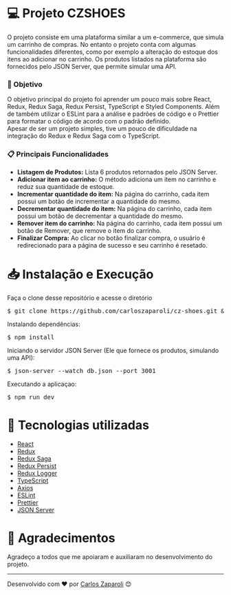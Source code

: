 <h1>💻 Projeto CZSHOES</h1>
<p>O projeto consiste em uma plataforma similar a um e-commerce, que simula um carrinho de compras. No entanto o projeto conta com algumas funcionalidades diferentes, como por exemplo a alteração do estoque dos itens ao adicionar no carrinho. Os produtos listados na plataforma são fornecidos pelo JSON Server, que permite simular uma API.<p>

<h3>📌 Objetivo</h3>
<p>O objetivo principal do projeto foi aprender um pouco mais sobre React, Redux, Redux Saga, Redux Persist, TypeScript e Styled Components. Além de também utilizar o ESLint para a análise e padrões de código e o Prettier para formatar o código de acordo com o padrão definido.<br/>Apesar de ser um projeto simples, tive um pouco de dificuldade na integração do Redux e Redux Saga com o TypeScript.</p>

<h3>📋 Principais Funcionalidades</h3>
<ul>
  <li>
    <strong>Listagem de Produtos:</strong>
    Lista 6 produtos retornados pelo JSON Server.
  </li>
  <li>
    <strong>Adicionar item ao carrinho:</strong>
    O método adiciona um item no carrinho e reduz sua quantidade de estoque.
  </li>
  <li>
    <strong>Incrementar quantidade do item:</strong>
    Na página do carrinho, cada item possui um botão de incrementar a quantidade do mesmo.
  </li>
  <li>
    <strong>Decrementar quantidade do item:</strong>
    Na página do carrinho, cada item possui um botão de decrementar a quantidade do mesmo.
  </li>
  <li>
    <strong>Remover item do carrinho:</strong>
    Na página do carrinho, cada item possui um botão de Remover, que remove o item do carrinho.
  </li>
  <li>
    <strong>Finalizar Compra:</strong>
    Ao clicar no botão finalizar compra, o usuário é redirecionado para a página de sucesso e seu carrinho é resetado.
  </li>
</ul>

<h1>📥 Instalação e Execução</h1>
<p>Faça o clone desse repositório e acesse o diretório</p>
<pre>
$ git clone https://github.com/carloszaparoli/cz-shoes.git && cd cz-shoes
</pre>
<span>Instalando dependências:</span>
<pre>
$ npm install
</pre>
<span>Iniciando o servidor JSON Server (Ele que fornece os produtos, simulando uma API):</span>
<pre>
$ json-server --watch db.json --port 3001
</pre>
<span>Executando a aplicaçao:</span>
<pre>
$ npm run dev
</pre>

<h1>🚀 Tecnologias utilizadas</h1>
<ul>
  <li>
    <a href="https://pt-br.reactjs.org/" target="_blank">React</a>
  </li>
  <li>
    <a href="https://redux.js.org/" target="_blank">Redux</a>
  </li>
  <li>
    <a href="https://redux-saga.js.org/" target="_blank">Redux Saga</a>
  </li>
  <li>
    <a href="https://www.npmjs.com/package/redux-persist" target="_blank">Redux Persist</a>
  </li>
  <li>
    <a href="https://www.npmjs.com/package/redux-logger" target="_blank">Redux Logger</a>
  </li>
  <li>
    <a href="https://www.typescriptlang.org/" target="_blank">TypeScript</a>
  </li> 
  <li>
    <a href="https://github.com/axios/axios" target="_blank">Axios</a>
  </li>
  <li>
    <a href="https://eslint.org/" target="_blank">ESLint</a>
  </li>
  <li>
    <a href="https://prettier.io/" target="_blank">Prettier</a>
  </li>
  <li>
    <a href="https://www.npmjs.com/package/json-server" target="_blank">JSON Server</a>
  </li> 
</ul>

<h1>🙌 Agradecimentos</h1>
<p>Agradeço a todos que me apoiaram e auxiliaram no desenvolvimento do projeto.
<hr/>
Desenvolvido com ❤️ por <a href="https://github.com/carloszaparoli/">Carlos Zaparoli</a> 😊
